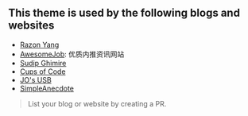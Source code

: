 ## This theme is used by the following blogs and websites

- [Razon Yang](https://razonyang.com)
- [AwesomeJob](https://dikea.github.io/): 优质内推资讯网站
- [Sudip Ghimire](https://sudipg.com.np)
- [Cups of Code](https://cupsOfCode.com)
- [JO's USB](https://josusb.com/)
- [SimpleAnecdote](https://simpleanecdote.com)

> List your blog or website by creating a PR.
